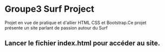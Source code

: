 # Groupe3 Surf Project
Projet en vue de pratique et d'allier HTML CSS et Bootstrap.Ce projet présente un site parlant de passion autour du Surf

## Lancer le fichier index.html pour accéder au site.
